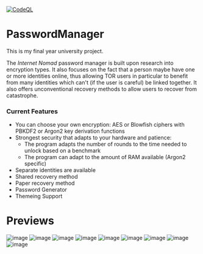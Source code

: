 [![CodeQL](https://github.com/c3ypt1c/PasswordManager/actions/workflows/codeql-analysis.yml/badge.svg)](https://github.com/c3ypt1c/PasswordManager/actions/workflows/codeql-analysis.yml)

# PasswordManager

This is my final year university project.

The *Internet Nomad* password manager is built upon research into encryption types. It also focuses on the fact that a person maybe have one or more identities online, thus allowing TOR users in particular to benefit from many identities which can't (if the user is careful) be linked together. It also offers unconventional recovery methods to allow users to recover from catastrophe. 

### Current Features
 - You can choose your own encryption: AES or Blowfish ciphers with PBKDF2 or Argon2 key derivation functions
 - Strongest security that adapts to your hardware and patience:
   - The program adapts the number of rounds to the time needed to unlock based on a benchmark
   - The program can adapt to the amount of RAM available (Argon2 specific)
 - Separate identities are available
 - Shared recovery method
 - Paper recovery method
 - Password Generator
 - Themeing Support

# Previews
![image](https://user-images.githubusercontent.com/17202074/128949338-d75e0f14-57c7-4e9c-bc8b-8abd585abfef.png)
![image](https://user-images.githubusercontent.com/17202074/128949423-e73d9a12-e685-46d2-885f-0659d0ce500f.png)
![image](https://user-images.githubusercontent.com/17202074/128949711-2b183863-c1b1-4f07-afed-00bdc4f6d9ee.png)
![image](https://user-images.githubusercontent.com/17202074/128949492-b7fd1edf-8b1f-44bb-892f-43a73959ba37.png)
![image](https://user-images.githubusercontent.com/17202074/128949623-0b58ba66-6749-41be-8e1c-234e79e33f6a.png)
![image](https://user-images.githubusercontent.com/17202074/128949521-f74d5d83-b7ee-48bc-a6ed-01c79524e63c.png)
![image](https://user-images.githubusercontent.com/17202074/128949549-7121b81d-bb83-4206-b3ff-cd992514cf00.png)
![image](https://user-images.githubusercontent.com/17202074/128949572-a39800ce-dd3c-4b74-90ce-2a1a0efd2f3c.png)
![image](https://user-images.githubusercontent.com/17202074/128949651-5f9e2734-3310-4b27-bf44-f1f90062c313.png)

